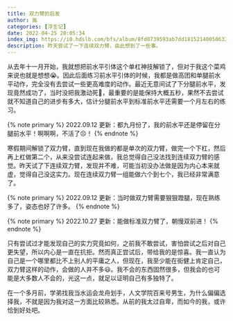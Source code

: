 ```yaml
---
title: 双力臂的启发
author: 胤
categories: [浮生记]
date: 2022-04-25 20:05:34
index_img: https://i0.hdslb.com/bfs/album/8fd0739593ab7dd181521400506323b839f1a8f7.jpg@600w.webp
description: 昨天尝试了一下连续双力臂，由此想到了一些事。
---
```


从去年十一月开始，我就想把前水平引体这个单杠神技解锁了，但对于我这个菜鸡来说也就是想想😭。因此后面练习前水平引体的时候，我都是做高团和单腿前水平动作，完全没有去尝试一些更高难度的动作。最近无意间试了下分腿前水平，发现竟然成功了，当时没把我激动死🤩，最重要的是能保持大概五秒，果然不去尝试就不知道自己的进步有多大，估计分腿前水平到标准前水平还需要一个月左右的练习。

{% note primary %}
2022.09.12 更新：都九月份了，我的前水平还是停留在分腿前水平！啊啊啊，不活了😣！
{% endnote %}

寒假期间解锁了双力臂，直到现在我做的都是单次的双力臂，做完一个下杠，然后再上杠做第二个，从来没尝试连起来做，我总觉得自己没法找到连续双力臂的感觉。昨天试了下连续双力臂，发现并不难，可能当初没办法做是因为内心本来就虚，觉得自己没这实力。现在连续双力臂一组能做六个到七个，我已经非常满意了。

{% note primary %}
2022.09.12 更新：当时做双力臂需要狠狠蹬腿，现在熟练多了，姿态也好了许多。
{% endnote %}

{% note primary %}
2022.10.27 更新：能做标准双力臂了，朝慢双前进！
{% endnote %}

只有尝试过才能发现自己的实力究竟如何，之前我不敢尝试，害怕尝试之后对自己更失望，所以内心是一直在抗拒。然而真正尝试后，带给我的是惊喜。我一直认为自己是一个哪里都比不上别人的平庸之人，但现在，我至少能在街健上肯定自己，双力臂这样的动作，会做的人并不多😃。我不会的东西固然很多，但我会的也可能是大多数人不会的，光这一点，就足以证明自己有多独特了。

在一个多月前，学弟找我当水运会龙舟划手，人文学院百来号男生，为什么偏偏选择我，不就是因为我对这一方面比较熟悉。从前的我太过自卑，而如今的我，或许恰到好处吧。